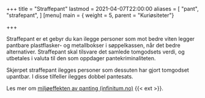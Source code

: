 +++
title = "Straffepant"
lastmod = 2021-04-07T22:00:00
aliases = [
    "pant",
    "strafepant",
]
[menu]
main = { weight = 5, parent = "Kuriøsiteter"}

+++

Straffepant er et gebyr du kan ilegge personer som mot bedre viten legger pantbare plastflasker-
og metallbokser i søppelkassen, når det bedre alternativer. Straffepant skal
tilsvare det samlede tomgodsets verdi, og utbetales i valuta til den som oppdager
pantekriminaliteten.

Skjerpet straffepant ilegges personer som dessuten har gjort tomgodset upantbar. I disse tilfeller
ilegges dobbel pantesats.

Les mer om [miljøeffekten av panting (infinitum.no)](https://infinitum.no/miljoeffekt/)
{{< ext >}}.
